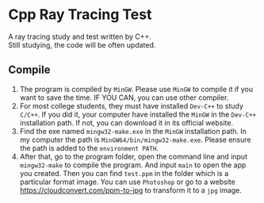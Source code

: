 # Cpp Ray Tracing Test
A ray tracing study and test written by C++.<br>
Still studying, the code will be often updated.

## Compile
1. The program is compiled by `MinGW`. Please use `MinGW` to compile it if you want to save the time. IF YOU CAN, you can use other compiler.<br>
2. For most college students, they must have installed `Dev-C++` to study `C/C++`. If you did it, your computer have installed the `MinGW` in the `Dev-C++` installation path. If not, you can download it in its official website.<br>
3. Find the exe named `mingw32-make.exe` in the `MinGW` installation path. In my computer the path is `MinGW64/bin/mingw32-make.exe`. Please ensure the path is added to the `environment PATH`.<br>
4. After that, go to the program folder, open the command line and input `mingw32-make` to compile the program. And input `main` to open the app you created. Then you can find `test.ppm` in the folder which is a particular format image. You can use `Photoshop` or go to a website https://cloudconvert.com/ppm-to-jpg to transform it to a `jpg` image.
